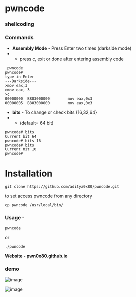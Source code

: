 # pwncode
### shellcoding 

### Commands
- **Assembly Mode** - Press Enter two times (darkside mode)
- - press c, exit or done after entering assembly code
```
 pwncode 
pwncode#
type in Enter
---Darkside---
>mov eax,3
>mov eax, 3
>c
00000000  B803000000        mov eax,0x3
00000005  B803000000        mov eax,0x3
```

- **bits** - To change or check bits {16,32,64}
- -  (default= 64 bit)

```
pwncode# bits
Current bit 64
pwncode# bits 16
pwncode# bits
Current bit 16
pwncode#

```

# Installation

` git clone https://github.com/aditya0x80/pwncode.git `

to set access pwncode from any directory

` cp pwncode /usr/local/bin/ `

### Usage -

`pwncode`

or

`./pwncode`

**Website - pwn0x80.github.io**


### demo

![image](https://user-images.githubusercontent.com/25504458/125067038-57c13a80-e0d1-11eb-806d-9a3c70710b00.png)


![image](https://user-images.githubusercontent.com/25504458/124901325-866ee080-dfff-11eb-97f9-ef52dc793da0.png)
